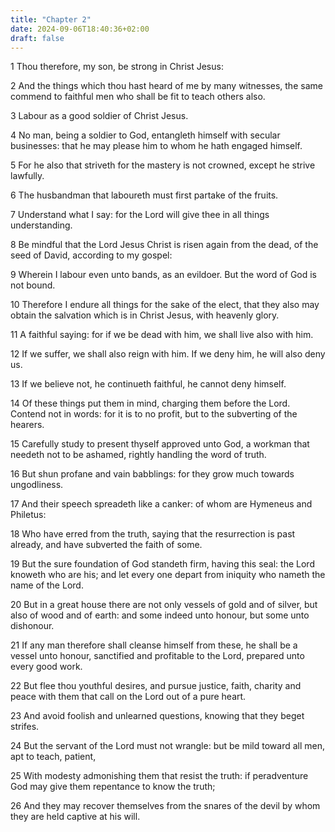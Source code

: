 ```yaml
---
title: "Chapter 2"
date: 2024-09-06T18:40:36+02:00
draft: false
---
```




1 Thou therefore, my son, be strong in Christ Jesus:

2 And the things which thou hast heard of me by many witnesses, the same commend to faithful men who shall be fit to teach others also.

3 Labour as a good soldier of Christ Jesus.

4 No man, being a soldier to God, entangleth himself with secular businesses: that he may please him to whom he hath engaged himself.

5 For he also that striveth for the mastery is not crowned, except he strive lawfully.

6 The husbandman that laboureth must first partake of the fruits.

7 Understand what I say: for the Lord will give thee in all things understanding.

8 Be mindful that the Lord Jesus Christ is risen again from the dead, of the seed of David, according to my gospel:

9 Wherein I labour even unto bands, as an evildoer. But the word of God is not bound.

10 Therefore I endure all things for the sake of the elect, that they also may obtain the salvation which is in Christ Jesus, with heavenly glory.

11 A faithful saying: for if we be dead with him, we shall live also with him.

12 If we suffer, we shall also reign with him. If we deny him, he will also deny us.

13 If we believe not, he continueth faithful, he cannot deny himself.

14 Of these things put them in mind, charging them before the Lord. Contend not in words: for it is to no profit, but to the subverting of the hearers.

15 Carefully study to present thyself approved unto God, a workman that needeth not to be ashamed, rightly handling the word of truth.

16 But shun profane and vain babblings: for they grow much towards ungodliness.

17 And their speech spreadeth like a canker: of whom are Hymeneus and Philetus:

18 Who have erred from the truth, saying that the resurrection is past already, and have subverted the faith of some.

19 But the sure foundation of God standeth firm, having this seal: the Lord knoweth who are his; and let every one depart from iniquity who nameth the name of the Lord.

20 But in a great house there are not only vessels of gold and of silver, but also of wood and of earth: and some indeed unto honour, but some unto dishonour.

21 If any man therefore shall cleanse himself from these, he shall be a vessel unto honour, sanctified and profitable to the Lord, prepared unto every good work.

22 But flee thou youthful desires, and pursue justice, faith, charity and peace with them that call on the Lord out of a pure heart.

23 And avoid foolish and unlearned questions, knowing that they beget strifes.

24 But the servant of the Lord must not wrangle: but be mild toward all men, apt to teach, patient,

25 With modesty admonishing them that resist the truth: if peradventure God may give them repentance to know the truth;

26 And they may recover themselves from the snares of the devil by whom they are held captive at his will.

